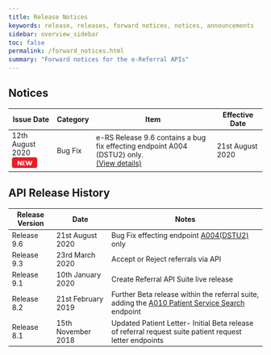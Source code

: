 ```yaml
---
title: Release Notices
keywords: release, releases, forward notices, notices, announcements
sidebar: overview_sidebar
toc: false
permalink: /forward_notices.html
summary: "Forward notices for the e-Referral APIs"
---
```


## Notices

| Issue Date | Category | Item | Effective Date |
| ---------- | -------- | ---- | -------------- |
| 12th August 2020<br>![NEW](images/icons/new.png) | Bug Fix | e-RS Release 9.6 contains a bug fix effecting endpoint A004 (DSTU2) only.<br>[(View details)](explore_endpoint_a004_DSTU2.html)| 21st August 2020 |


## API Release History

| Release Version | Date               | Notes |
| --------------- | ------------------ | ------- |
| Release 9.6     | 21st August 2020   | Bug Fix effecting endpoint [A004(DSTU2)](explore_endpoint_a004_DSTU2.html) only |
| Release 9.3     | 23rd March 2020    | Accept or Reject referrals via API |
| Release 9.1     | 10th January 2020  | Create Referral API Suite live release |
| Release 8.2     | 21st February 2019 | Further Beta release within the referral suite, adding the [A010 Patient Service Search](explore_endpoint_a010.html) endpoint |
| Release 8.1     | 15th November 2018 | Updated Patient Letter-  Initial Beta release of referral request suite patient request letter endpoints |
